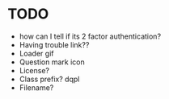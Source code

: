 # TODO
- how can I tell if its 2 factor authentication?
- Having trouble link??
- Loader gif
- Question mark icon
- License?
- Class prefix? dqpl
- Filename?
